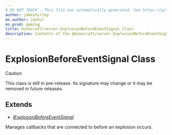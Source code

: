 ```yaml
---
# DO NOT TOUCH — This file was automatically generated. See https://github.com/mojang/minecraftapidocsgenerator to modify descriptions, examples, etc.
author: jakeshirley
ms.author: jashir
ms.prod: gaming
title: minecraft/server.ExplosionBeforeEventSignal Class
description: Contents of the @minecraft/server.ExplosionBeforeEventSignal class.
---
```

# ExplosionBeforeEventSignal Class

> [!CAUTION]
> This class is still in pre-release.  Its signature may change or it may be removed in future releases.

## Extends
- [*IExplosionBeforeEventSignal*](IExplosionBeforeEventSignal.md)

Manages callbacks that are connected to before an explosion occurs.
